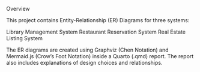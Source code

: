 Overview

This project contains Entity-Relationship (ER) Diagrams for three systems:

Library Management System
Restaurant Reservation System
Real Estate Listing System

The ER diagrams are created using Graphviz (Chen Notation) and Mermaid.js (Crow’s Foot Notation) inside a Quarto (.qmd) report. The report also includes explanations of design choices and relationships.




